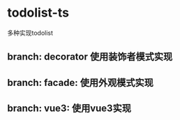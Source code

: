 # todolist-ts
 多种实现todolist
 ## branch: decorator 使用装饰者模式实现
 ## branch: facade:   使用外观模式实现
 ## branch: vue3:     使用vue3实现
